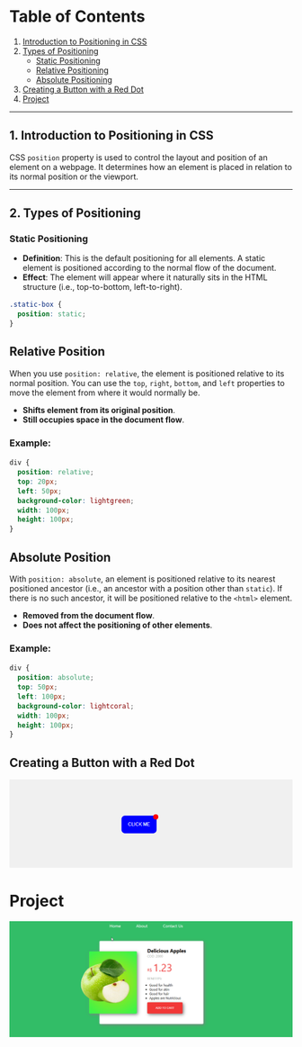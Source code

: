 # Table of Contents
1. [Introduction to Positioning in CSS](#introduction-to-positioning-in-css)
2. [Types of Positioning](#types-of-positioning)
    - [Static Positioning](#static-positioning)
    - [Relative Positioning](#relative-positioning)
    - [Absolute Positioning](#absolute-positioning)
3. [Creating a Button with a Red Dot](#creating-a-button-with-a-red-dot)
4. [Project](#Project)

---

## 1. Introduction to Positioning in CSS

CSS `position` property is used to control the layout and position of an element on a webpage. It determines how an element is placed in relation to its normal position or the viewport.

---

## 2. Types of Positioning

### Static Positioning
- **Definition**: This is the default positioning for all elements. A static element is positioned according to the normal flow of the document.
- **Effect**: The element will appear where it naturally sits in the HTML structure (i.e., top-to-bottom, left-to-right).

```css
.static-box {
  position: static;
}
```

## Relative Position

When you use `position: relative`, the element is positioned relative to its normal position. You can use the `top`, `right`, `bottom`, and `left` properties to move the element from where it would normally be.

- **Shifts element from its original position**.
- **Still occupies space in the document flow**.

### Example:
```css
div {
  position: relative;
  top: 20px;
  left: 50px;
  background-color: lightgreen;
  width: 100px;
  height: 100px;
}
```
## Absolute Position

With `position: absolute`, an element is positioned relative to its nearest positioned ancestor (i.e., an ancestor with a position other than `static`). If there is no such ancestor, it will be positioned relative to the `<html>` element.

- **Removed from the document flow**.
- **Does not affect the positioning of other elements**.

### Example:
```css
div {
  position: absolute;
  top: 50px;
  left: 100px;
  background-color: lightcoral;
  width: 100px;
  height: 100px;
}
```

## Creating a Button with a Red Dot
![](./button.PNG)

# Project
![](./PositionProject.gif)
